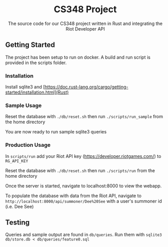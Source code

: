 <div align="center">
  <h1 align="center">CS348 Project</h1>

  <p align="center">
    The source code for our CS348 project written in Rust and integrating the Riot Developer API
  </p>
</div>

## Getting Started

The project has been setup to run on docker. A build and run script is provided in the scripts folder.

### Installation

Install sqlite3 and [https://doc.rust-lang.org/cargo/getting-started/installation.html](Rust)

<!-- USAGE EXAMPLES -->

### Sample Usage

Reset the database with `./db/reset.sh` then run `./scripts/run_sample` from the home directory

You are now ready to run sample sqlite3 queries

### Production Usage

In `scripts/run` add your Riot API key (https://developer.riotgames.com/) to `RG_API_KEY`

Reset the database with `./db/reset.sh` then run `./scripts/run` from the home directory

Once the server is started, navigate to localhost:8000 to view the webapp.

To populate the database with data from the Riot API, navigate to `http://localhost:8000/api/summoner/Dee%20See` with a user's summoner id (i.e. Dee See)

## Testing

Queries and sample output are found in `db/queries`. Run them with `sqlite3 db/store.db < db/queries/feature0.sql`
